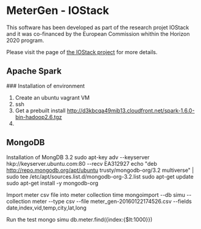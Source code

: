 # MeterGen - IOStack
This software has been developed as part of the research projet IOStack and it was co-financed by the European Commission whithin the Horizon 2020 program. 

Please visit the page of <a href="http://www.iostack.eu/">the IOStack project</a> for more details.



## Apache Spark

### Installation of environment
1) Create an ubuntu vagrant VM
2) ssh
3) Get a prebuilt install 
	http://d3kbcqa49mib13.cloudfront.net/spark-1.6.0-bin-hadoop2.6.tgz
4) 


## MongoDB
Installation of MongDB 3.2
	sudo apt-key adv --keyserver hkp://keyserver.ubuntu.com:80 --recv EA312927
	echo "deb http://repo.mongodb.org/apt/ubuntu trusty/mongodb-org/3.2 multiverse" | sudo tee /etc/apt/sources.list.d/mongodb-org-3.2.list
	sudo apt-get update
	sudo apt-get install -y mongodb-org

Import meter csv file into meter collection
	time mongoimport --db simu --collection meter --type csv --file meter_gen-20160122174526.csv --fields date,index,vid,temp,city,lat,long

Run the test
	mongo simu
	db.meter.find({index:{$lt:1000}})
